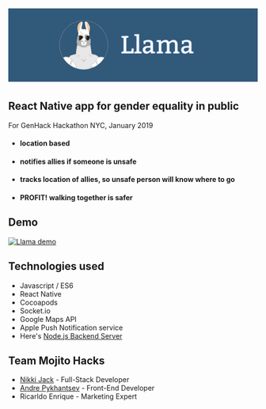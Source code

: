 ![Llama](pix4readme/banner.png)
===
## React Native app for gender equality in public
For GenHack Hackathon NYC, January 2019
* #### location based
* #### notifies allies if someone is unsafe
* #### tracks location of allies, so unsafe person will know where to go
* #### PROFIT! walking together is safer


## Demo
[![Llama demo](https://img.youtube.com/vi/6R45uegg110/0.jpg)](https://www.youtube.com/watch?v=6R45uegg110 "Llama")
&nbsp; 

## Technologies used
* Javascript / ES6 
* React Native
* Cocoapods
* Socket.io
* Google Maps API
* Apple Push Notification service
* Here's [Node.js Backend Server](https://github.com/Nukki/Llama-Backend)
&nbsp;

## Team Mojito Hacks
* [Nikki Jack](https://github.com/Nukki) - Full-Stack Developer
* [Andre Pykhantsev](https://github.com/nblxanueb) - Front-End Developer
* Ricarldo Enrique - Marketing Expert
